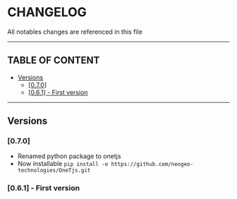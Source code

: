 # CHANGELOG
All notables changes are referenced in this file

---

## TABLE OF CONTENT
 - [Versions](#Versions)
   - [[0.7.0]](#[0.7.0])
   - [[0.6.1] - First version](#[0.6.1]---First-version)

---


## Versions

### [0.7.0]

* Renamed python package to onetjs
* Now installable `pip install -e https://github.com/neogeo-technologies/OneTjs.git`

### [0.6.1] - First version


